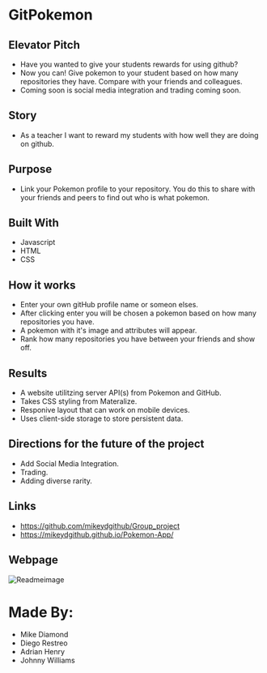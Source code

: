 # GitPokemon

## Elevator Pitch
* Have you wanted to give your students rewards for using github?
* Now you can! Give pokemon to your student based on how many repositories they have. Compare with your friends and colleagues.
* Coming soon is social media integration and trading coming soon.

## Story
* As a teacher I want to reward my students with how well they are doing on github.

## Purpose
* Link your Pokemon profile to your repository. You do this to share with your friends and peers to find out who is what pokemon. 

## Built With
* Javascript
* HTML
* CSS

## How it works
* Enter your own gitHub profile name or someon elses.
* After clicking enter you will be chosen a pokemon based on how many repositories you have.
* A pokemon with it's image and attributes will appear.
* Rank how many repositories you have between your friends and show off.

## Results
* A website utilitzing server API(s) from Pokemon and GitHub. 
* Takes CSS styling from Materalize.
* Responive layout that can work on mobile devices.
* Uses client-side storage to store persistent data.


## Directions for the future of the project
* Add Social Media Integration.
* Trading.
* Adding diverse rarity.

## Links
* https://github.com/mikeydgithub/Group_project
* https://mikeydgithub.github.io/Pokemon-App/

## Webpage
![Readmeimage](https://user-images.githubusercontent.com/94988620/153309602-50314ed3-4799-45b9-8863-60ef5ae45c6e.JPG)

# Made By: 
* Mike Diamond
* Diego Restreo
* Adrian Henry
* Johnny Williams
